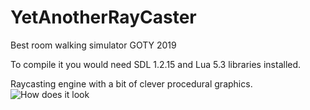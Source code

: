 # YetAnotherRayCaster
Best room walking simulator GOTY 2019

To compile it you would need SDL 1.2.15 and Lua 5.3 libraries installed.

Raycasting engine with a bit of clever procedural graphics.
![How does it look](https://ibb.co/pwK6X8j "How does it look")
